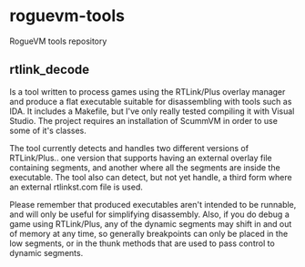 # roguevm-tools
RogueVM tools repository

## rtlink_decode
Is a tool written to process games using the RTLink/Plus overlay manager and produce
a flat executable suitable for disassembling with tools such as IDA. It includes
a Makefile, but I've only really tested compiling it with Visual Studio.
The project requires an installation of ScummVM in order to use some of it's classes.

The tool currently detects and handles two different versions of RTLink/Plus..
one version that supports having an external overlay file containing segments,
and another where all the segments are inside the executable. The tool also can
detect, but not yet handle, a third form where an external rtlinkst.com file is
used.

Please remember that produced executables aren't intended to be runnable, and will
only be useful for simplifying disassembly. Also, if you do debug a game using
RTLink/Plus, any of the dynamic segments may shift in and out of memory at any
time, so generally breakpoints can only be placed in the low segments, or in
the thunk methods that are used to pass control to dynamic segments.
